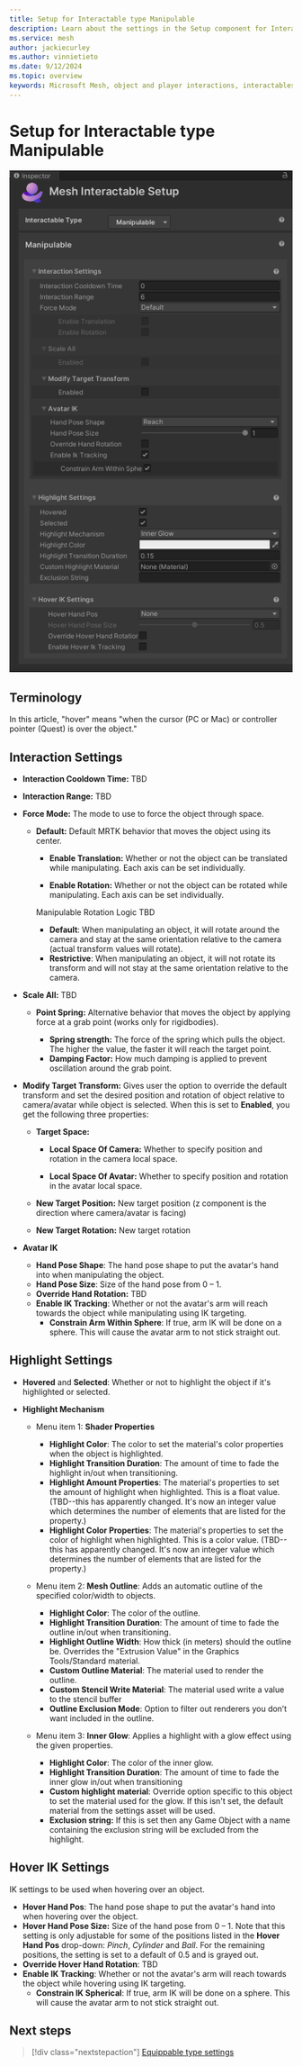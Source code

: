 ```yaml
---
title: Setup for Interactable type Manipulable
description: Learn about the settings in the Setup component for Interactable type Manipulable.
ms.service: mesh
author: jackiecurley
ms.author: vinnietieto
ms.date: 9/12/2024
ms.topic: overview
keywords: Microsoft Mesh, object and player interactions, interactables, manipulables, equippables, throwables, avatars, anchors, tethers, triggers, trigger volumes, grab, hold, throw, attach, Mesh emulator, emulator, Mesh Emulation, Basic
---
```


# Setup for Interactable type Manipulable

![__________________](../../../../media/enhance-your-environment/object-player-interactions/interactable-types/004-interactable-setup-manipulable.png)

## Terminology

In this article, "hover" means "when the cursor (PC or Mac) or controller pointer (Quest) is over the object."

## Interaction Settings

- **Interaction Cooldown Time:** TBD

- **Interaction Range:** TBD

- **Force Mode:** The mode to use to force the object through space.

    - **Default:** Default MRTK behavior that moves the object using its center.  

        - **Enable Translation:** Whether or not the object can be translated while manipulating. Each axis can be set individually.

        - **Enable Rotation:** Whether or not the object can be rotated while manipulating. Each axis can be set individually. 

        Manipulable Rotation Logic TBD

        - **Default**: When manipulating an object, it will rotate around the camera and stay at the same orientation relative to the camera (actual transform values will rotate).  
        - **Restrictive**: When manipulating an object, it will not rotate its transform and will not stay at the same orientation relative to the camera. 

- **Scale All:** TBD

    - **Point Spring:** Alternative behavior that moves the object by applying force at a grab point (works only for rigidbodies).

        - **Spring strength:** The force of the spring which pulls the object. The higher the value, the faster it will reach the target point.  
        - **Damping Factor:** How much damping is applied to prevent oscillation around the grab point.  

- **Modify Target Transform:** Gives user the option to override the default transform and set the desired position and rotation of object relative to camera/avatar while object is selected. When this is set to **Enabled**, you get the following three properties:

    - **Target Space:**  

        - **Local Space Of Camera:** Whether to specify position and rotation in the camera local space.

        - **Local Space Of Avatar:** Whether to specify position and rotation in the avatar local space.

    - **New Target Position:** New target position (z component is the direction where camera/avatar is facing)
    - **New Target Rotation:** New target rotation

- **Avatar IK**

    - **Hand Pose Shape**: The hand pose shape to put the avatar's hand into when manipulating the object.  
    - **Hand Pose Size**: Size of the hand pose from 0 – 1.  
    - **Override Hand Rotation:** TBD  
    - **Enable IK Tracking**: Whether or not the avatar's arm will reach towards the object while manipulating using IK targeting.
        -   **Constrain Arm Within Sphere**: If true, arm IK will be done on a sphere. This will cause the avatar arm to not stick straight out.

## Highlight Settings

- **Hovered** and **Selected**: Whether or not to highlight the object if it's highlighted or selected.

- **Highlight Mechanism**

    - Menu item 1: **Shader Properties**
        - **Highlight Color**: The color to set the material's color properties when the object is highlighted.
        - **Highlight Transition Duration**: The amount of time to fade the highlight in/out when transitioning.
        - **Highlight Amount Properties**: The material's properties to set the amount of highlight when highlighted. This is a float value. (TBD--this has apparently changed. It's now an integer value which determines the number of elements that are listed for the property.)
        - **Highlight Color Properties**: The material's properties to set the color of highlight when highlighted. This is a color value. (TBD--this has apparently changed. It's now an integer value which determines the number of elements that are listed for the property.)

    - Menu item 2: **Mesh Outline**: Adds an automatic outline of the specified color/width to objects.
        
        - **Highlight Color**: The color of the outline.
        - **Highlight Transition Duration**: The amount of time to fade the outline in/out when transitioning.
        - **Highlight Outline Width**: How thick (in meters) should the outline be. Overrides the "Extrusion Value" in the Graphics Tools/Standard material.
        - **Custom Outline Material**: The material used to render the outline.
        - **Custom Stencil Write Material**: The material used write a value to the stencil buffer
        - **Outline Exclusion Mode**: Option to filter out renderers you don’t want included in the outline.

    - Menu item 3: **Inner Glow**: Applies a highlight with a glow effect using the given properties.

        - **Highlight Color**: The color of the inner glow.
        - **Highlight Transition Duration**: The amount of time to fade the inner glow in/out when transitioning
        - **Custom highlight material**: Override option specific to this object to set the material used for the glow. If this isn't set, the default material from the settings asset will be used.
        -  **Exclusion string:** If this is set then any Game Object with a name containing the exclusion string will be excluded from the highlight.

## Hover IK Settings

IK settings to be used when hovering over an object.

- **Hover Hand Pos**: The hand pose shape to put the avatar's hand into when hovering over the object.
- **Hover Hand Pose Size:** Size of the hand pose from 0 – 1. Note that this setting is only adjustable for some of the positions listed in the **Hover Hand Pos** drop-down: *Pinch*, *Cylinder* and *Ball*. For the remaining positions, the setting is set to a default of 0.5 and is grayed out. 
- **Override Hover Hand Rotation**: TBD
- **Enable IK Tracking**: Whether or not the avatar's arm will reach towards the object while hovering using IK targeting.
    - **Constrain IK Spherical**: If true, arm IK will be done on a sphere. This will cause the avatar arm to not stick straight out.

## Next steps

> [!div class="nextstepaction"]
> [Equippable type settings](./equippable-setup.md)

